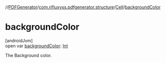 //[PDFGenerator](../../../index.md)/[com.rifluxyss.pdfgenerator.structure](../index.md)/[Cell](index.md)/[backgroundColor](background-color.md)

# backgroundColor

[androidJvm]\
open var [backgroundColor](background-color.md): [Int](https://kotlinlang.org/api/latest/jvm/stdlib/kotlin/-int/index.html)

The Background color.
